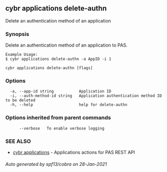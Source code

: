 ## cybr applications delete-authn

Delete an authentication method of an application

### Synopsis

Delete an authentication method of an application to PAS.
	
	Example Usage:
	$ cybr applications delete-authn -a AppID -i 1

```
cybr applications delete-authn [flags]
```

### Options

```
  -a, --app-id string           Application ID
  -i, --auth-method-id string   Application authentication method ID to be deleted
  -h, --help                    help for delete-authn
```

### Options inherited from parent commands

```
      --verbose   To enable verbose logging
```

### SEE ALSO

* [cybr applications](cybr_applications.md)	 - Applications actions for PAS REST API

###### Auto generated by spf13/cobra on 28-Jan-2021
